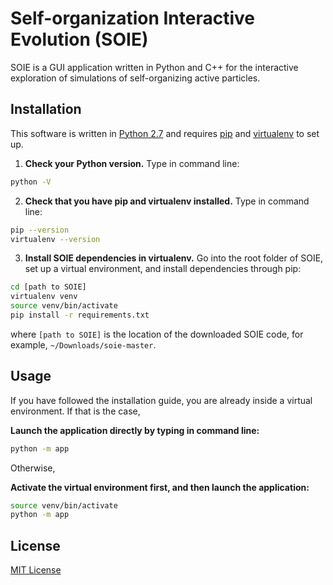 # Self-organization Interactive Evolution (SOIE)

SOIE is a GUI application written in Python and C++ for the interactive exploration of simulations of self-organizing active particles.

## Installation

This software is written in [Python 2.7](https://www.python.org/downloads/release/python-2715/) and requires [pip](https://pip.pypa.io/en/stable/installing/) and [virtualenv](https://virtualenv.pypa.io/en/latest/installation/) to set up.

1. **Check your Python version.** Type in command line:
```bash
python -V
```
2. **Check that you have pip and virtualenv installed.** Type in command line:
```bash
pip --version
virtualenv --version
```

3. **Install SOIE dependencies in virtualenv.** Go into the root folder of SOIE, set up a virtual environment, and install dependencies through pip:
```bash
cd [path to SOIE]
virtualenv venv
source venv/bin/activate
pip install -r requirements.txt
```
where ```[path to SOIE]``` is the location of the downloaded SOIE code, for example, ```~/Downloads/soie-master```.

## Usage
If you have followed the installation guide, you are already inside a virtual environment. If that is the case,

**Launch the application directly by typing in command line:**
```bash
python -m app
```
Otherwise, 

**Activate the virtual environment first, and then launch the application:**
```bash
source venv/bin/activate
python -m app
```

## License
[MIT License](https://choosealicense.com/licenses/mit/)
